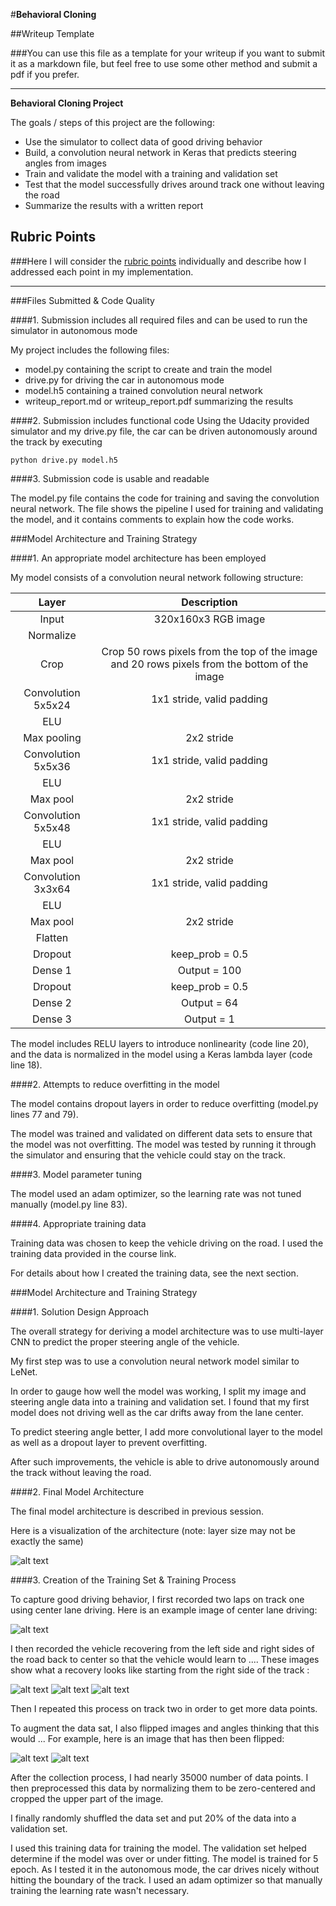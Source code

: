 #**Behavioral Cloning** 

##Writeup Template

###You can use this file as a template for your writeup if you want to submit it as a markdown file, but feel free to use some other method and submit a pdf if you prefer.

---

**Behavioral Cloning Project**

The goals / steps of this project are the following:
* Use the simulator to collect data of good driving behavior
* Build, a convolution neural network in Keras that predicts steering angles from images
* Train and validate the model with a training and validation set
* Test that the model successfully drives around track one without leaving the road
* Summarize the results with a written report


[//]: # (Image References)

[image1]: ./examples/net.png "Model Visualization"
[image2]: ./examples/drive.jpg "Grayscaling"
[image3]: ./examples/recover1.jpg "Recovery Image"
[image4]: ./examples/recover2.jpg "Recovery Image"
[image5]: ./examples/recover3.jpg "Recovery Image"
[image6]: ./examples/recover3.jpg "Normal Image"
[image7]: ./examples/flip.jpg "Flipped Image"

## Rubric Points
###Here I will consider the [rubric points](https://review.udacity.com/#!/rubrics/432/view) individually and describe how I addressed each point in my implementation.  

---
###Files Submitted & Code Quality

####1. Submission includes all required files and can be used to run the simulator in autonomous mode

My project includes the following files:
* model.py containing the script to create and train the model
* drive.py for driving the car in autonomous mode
* model.h5 containing a trained convolution neural network 
* writeup_report.md or writeup_report.pdf summarizing the results

####2. Submission includes functional code
Using the Udacity provided simulator and my drive.py file, the car can be driven autonomously around the track by executing 
```
python drive.py model.h5
```

####3. Submission code is usable and readable

The model.py file contains the code for training and saving the convolution neural network. The file shows the pipeline I used for training and validating the model, and it contains comments to explain how the code works.

###Model Architecture and Training Strategy

####1. An appropriate model architecture has been employed

My model consists of a convolution neural network following structure:

| Layer         		|     Description	        					| 
|:---------------------:|:---------------------------------------------:| 
| Input         		| 320x160x3 RGB image   | 
| Normalize | |
| Crop | Crop 50 rows pixels from the top of the image and 20 rows pixels from the bottom of the image|
| Convolution 5x5x24  | 1x1 stride, valid padding |
| ELU					|						|
| Max pooling	   | 2x2 stride   |
| Convolution 5x5x36	| 1x1 stride, valid padding |
| ELU		|        						|
| Max pool		| 2x2 stride        |
| Convolution 5x5x48	| 1x1 stride, valid padding |
| ELU		|        						|
| Max pool		| 2x2 stride        |
| Convolution 3x3x64	| 1x1 stride, valid padding |
| ELU		|        						|
| Max pool		| 2x2 stride        |
| Flatten	|	|
| Dropout| keep_prob = 0.5      |
| Dense 1 |	Output = 100  |
| Dropout| keep_prob = 0.5      |
| Dense 2 |  Output = 64 |
| Dense 3 |  Output = 1 |

The model includes RELU layers to introduce nonlinearity (code line 20), and the data is normalized in the model using a Keras lambda layer (code line 18). 

####2. Attempts to reduce overfitting in the model

The model contains dropout layers in order to reduce overfitting (model.py lines 77 and 79). 

The model was trained and validated on different data sets to ensure that the model was not overfitting. The model was tested by running it through the simulator and ensuring that the vehicle could stay on the track.

####3. Model parameter tuning

The model used an adam optimizer, so the learning rate was not tuned manually (model.py line 83).

####4. Appropriate training data

Training data was chosen to keep the vehicle driving on the road. I used the training data provided in the course link.

For details about how I created the training data, see the next section. 

###Model Architecture and Training Strategy

####1. Solution Design Approach

The overall strategy for deriving a model architecture was to use multi-layer CNN to predict the proper steering angle of the vehicle.

My first step was to use a convolution neural network model similar to LeNet.

In order to gauge how well the model was working, I split my image and steering angle data into a training and validation set. I found that my first model does not driving well as the car drifts away from the lane center. 

To predict steering angle better, I add more convolutional layer to the model as well as a dropout layer to prevent overfitting. 

After such improvements, the vehicle is able to drive autonomously around the track without leaving the road.

####2. Final Model Architecture

The final model architecture is described in previous session. 

Here is a visualization of the architecture (note: layer size may not be exactly the same)

![alt text][image1]

####3. Creation of the Training Set & Training Process

To capture good driving behavior, I first recorded two laps on track one using center lane driving. Here is an example image of center lane driving:

![alt text][image2]

I then recorded the vehicle recovering from the left side and right sides of the road back to center so that the vehicle would learn to .... These images show what a recovery looks like starting from the right side of the track :

![alt text][image3]
![alt text][image4]
![alt text][image5]

Then I repeated this process on track two in order to get more data points.

To augment the data sat, I also flipped images and angles thinking that this would ... For example, here is an image that has then been flipped:

![alt text][image6]
![alt text][image7]


After the collection process, I had nearly 35000 number of data points. I then preprocessed this data by normalizing them to be zero-centered and cropped the upper part of the image.


I finally randomly shuffled the data set and put 20% of the data into a validation set. 

I used this training data for training the model. The validation set helped determine if the model was over or under fitting. The model is trained for 5 epoch. As I tested it in the autonomous mode, the car drives nicely without hitting the boundary of the track. I used an adam optimizer so that manually training the learning rate wasn't necessary.
